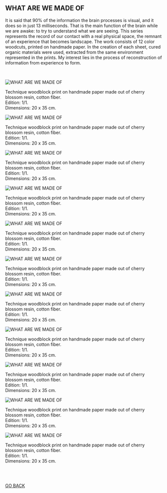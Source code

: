 ## WHAT ARE WE MADE OF

It is said that 90% of the information the brain processes is visual, and it does so in just 13 milliseconds. That is the main function of the brain while we are awake: to try to understand what we are seeing. This series represents the record of our contact with a real physical space, the remnant of an experience that becomes landscape. The work consists of 12 color woodcuts, printed on handmade paper. In the creation of each sheet, cured organic materials were used, extracted from the same environment represented in the prints. My interest lies in the process of reconstruction of information from experience to form.

<br>

![WHAT ARE WE MADE OF](ASSETS/WHATAREWEMADEOF1.jpeg)

Technique woodblock print on handmade paper made out of cherry blossom resin, cotton fiber.  
Edition: 1/1.  
Dimensions: 20 x 35 cm. 

![WHAT ARE WE MADE OF](ASSETS/WHATAREWEMADEOF2.jpeg)

Technique woodblock print on handmade paper made out of cherry blossom resin, cotton fiber.  
Edition: 1/1.  
Dimensions: 20 x 35 cm.  

![WHAT ARE WE MADE OF](ASSETS/WHATAREWEMADEOF3.jpeg)

Technique woodblock print on handmade paper made out of cherry blossom resin, cotton fiber.  
Edition: 1/1.  
Dimensions: 20 x 35 cm. 

![WHAT ARE WE MADE OF](ASSETS/WHATAREWEMADEOF4.jpeg)

Technique woodblock print on handmade paper made out of cherry blossom resin, cotton fiber.  
Edition: 1/1.  
Dimensions: 20 x 35 cm. 

![WHAT ARE WE MADE OF](ASSETS/WHATAREWEMADEOF5.jpeg)

Technique woodblock print on handmade paper made out of cherry blossom resin, cotton fiber.  
Edition: 1/1.  
Dimensions: 20 x 35 cm. 

![WHAT ARE WE MADE OF](ASSETS/WHATAREWEMADEOF6.jpeg)

Technique woodblock print on handmade paper made out of cherry blossom resin, cotton fiber.  
Edition: 1/1.  
Dimensions: 20 x 35 cm. 

![WHAT ARE WE MADE OF](ASSETS/WHATAREWEMADEOF7.jpeg)

Technique woodblock print on handmade paper made out of cherry blossom resin, cotton fiber.  
Edition: 1/1.  
Dimensions: 20 x 35 cm. 

![WHAT ARE WE MADE OF](ASSETS/WHATAREWEMADEOF8.jpeg)

Technique woodblock print on handmade paper made out of cherry blossom resin, cotton fiber.  
Edition: 1/1.  
Dimensions: 20 x 35 cm. 

![WHAT ARE WE MADE OF](ASSETS/WHATAREWEMADEOF9.jpeg)

Technique woodblock print on handmade paper made out of cherry blossom resin, cotton fiber.  
Edition: 1/1.  
Dimensions: 20 x 35 cm. 

![WHAT ARE WE MADE OF](ASSETS/WHATAREWEMADEOF10.jpeg)

Technique woodblock print on handmade paper made out of cherry blossom resin, cotton fiber.  
Edition: 1/1.  
Dimensions: 20 x 35 cm. 

![WHAT ARE WE MADE OF](ASSETS/WHATAREWEMADEOF11.jpeg)

Technique woodblock print on handmade paper made out of cherry blossom resin, cotton fiber.  
Edition: 1/1.  
Dimensions: 20 x 35 cm. 


<br>
<br>



[GO BACK](https://aaronrmoreno.github.io/MATERIA)

